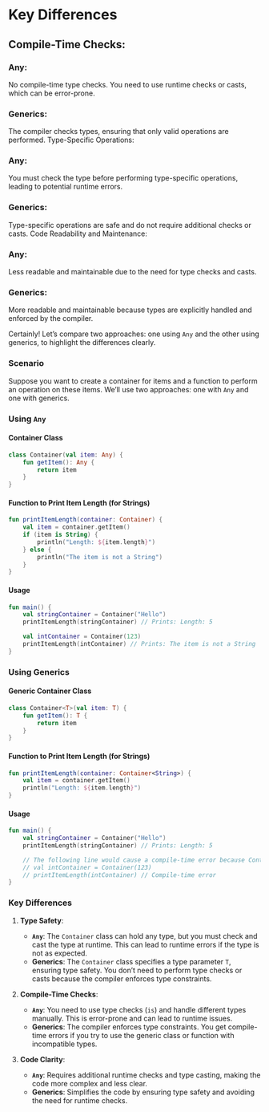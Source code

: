 # Key Differences

## Compile-Time Checks:
### Any: 
No compile-time type checks. You need to use runtime checks or casts, which can be error-prone.
### Generics: 
The compiler checks types, ensuring that only valid operations are performed.
Type-Specific Operations:

### Any: 
You must check the type before performing type-specific operations, leading to potential runtime errors.
### Generics: 
Type-specific operations are safe and do not require additional checks or casts.
Code Readability and Maintenance:

### Any: 
Less readable and maintainable due to the need for type checks and casts.
### Generics: 
More readable and maintainable because types are explicitly handled and enforced by the compiler.

Certainly! Let’s compare two approaches: one using `Any` and the other using generics, to highlight the differences clearly.

### Scenario

Suppose you want to create a container for items and a function to perform an operation on these items. We’ll use two approaches: one with `Any` and one with generics.

### Using `Any`

#### Container Class

```kotlin
class Container(val item: Any) {
    fun getItem(): Any {
        return item
    }
}
```

#### Function to Print Item Length (for Strings)

```kotlin
fun printItemLength(container: Container) {
    val item = container.getItem()
    if (item is String) {
        println("Length: ${item.length}")
    } else {
        println("The item is not a String")
    }
}
```

#### Usage

```kotlin
fun main() {
    val stringContainer = Container("Hello")
    printItemLength(stringContainer) // Prints: Length: 5

    val intContainer = Container(123)
    printItemLength(intContainer) // Prints: The item is not a String
}
```

### Using Generics

#### Generic Container Class

```kotlin
class Container<T>(val item: T) {
    fun getItem(): T {
        return item
    }
}
```

#### Function to Print Item Length (for Strings)

```kotlin
fun printItemLength(container: Container<String>) {
    val item = container.getItem()
    println("Length: ${item.length}")
}
```

#### Usage

```kotlin
fun main() {
    val stringContainer = Container("Hello")
    printItemLength(stringContainer) // Prints: Length: 5

    // The following line would cause a compile-time error because Container<Int> cannot be used with printItemLength
    // val intContainer = Container(123)
    // printItemLength(intContainer) // Compile-time error
}
```

### Key Differences

1. **Type Safety**:
   - **`Any`**: The `Container` class can hold any type, but you must check and cast the type at runtime. This can lead to runtime errors if the type is not as expected.
   - **Generics**: The `Container` class specifies a type parameter `T`, ensuring type safety. You don’t need to perform type checks or casts because the compiler enforces type constraints.

2. **Compile-Time Checks**:
   - **`Any`**: You need to use type checks (`is`) and handle different types manually. This is error-prone and can lead to runtime issues.
   - **Generics**: The compiler enforces type constraints. You get compile-time errors if you try to use the generic class or function with incompatible types.

3. **Code Clarity**:
   - **`Any`**: Requires additional runtime checks and type casting, making the code more complex and less clear.
   - **Generics**: Simplifies the code by ensuring type safety and avoiding the need for runtime checks.

